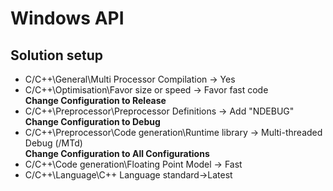 # Windows API
## Solution setup

- C/C++\General\Multi Processor Compilation -> Yes
- C/C++\Optimisation\Favor size or speed -> Favor fast code  
**Change Configuration to Release**  
- C/C++\Preprocessor\Preprocessor Definitions -> Add "NDEBUG"  
**Change Configuration to Debug**  
- C/C++\Preprocessor\Code generation\Runtime library -> Multi-threaded Debug (/MTd)  
  **Change Configuration to All Configurations**  
- C/C++\Code generation\Floating Point Model -> Fast  
- C/C++\Language\C++ Language standard->Latest
